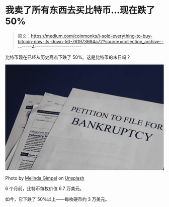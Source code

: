 # 我卖了所有东西去买比特币…现在跌了 50%

> 原文：<https://medium.com/coinmonks/i-sold-everything-to-buy-bitcoin-now-its-down-50-761973684a72?source=collection_archive---------4----------------------->

比特币现在已经从历史高点下跌了 50%。这是比特币的末日吗？

![](img/cfb92716775fc16c577098f7259f714a.png)

Photo by [Melinda Gimpel](https://unsplash.com/@melindagimpel?utm_source=medium&utm_medium=referral) on [Unsplash](https://unsplash.com?utm_source=medium&utm_medium=referral)

6 个月前，比特币每枚价值 6.7 万美元。

如今，它下跌了 50%以上——每枚硬币约 3 万美元。